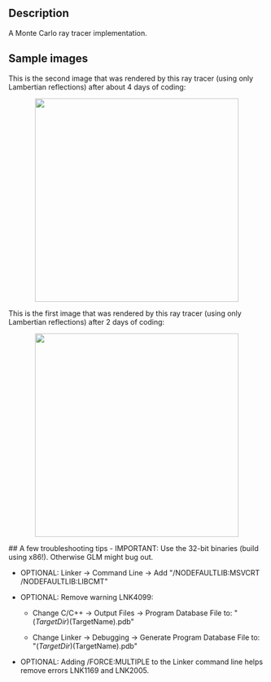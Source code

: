 ## Description
A Monte Carlo ray tracer implementation.

## Sample images

This is the second image that was rendered by this ray tracer (using only Lambertian reflections) after about 4 days of coding:
<p align="center">
<img src="https://github.com/Friduric/raytracer/blob/master/second_lambertian_test.png" width="400" height="400">
</p>
This is the first image that was rendered by this ray tracer (using only Lambertian reflections) after 2 days of coding: 
<p align="center">
<img src="https://github.com/Friduric/raytracer/blob/master/first_lambertian_test.png" width="400" height="400">
</p>
## A few troubleshooting tips
- IMPORTANT: Use the 32-bit binaries (build using x86!). Otherwise GLM might bug out.

- OPTIONAL: Linker -> Command Line -> Add "/NODEFAULTLIB:MSVCRT /NODEFAULTLIB:LIBCMT"

- OPTIONAL: Remove warning LNK4099:

  - Change C/C++ -> Output Files -> Program Database File to: "$(TargetDir)$(TargetName).pdb"

  - Change Linker -> Debugging -> Generate Program Database File to: "$(TargetDir)$(TargetName).pdb"

- OPTIONAL: Adding /FORCE:MULTIPLE to the Linker command line helps remove errors LNK1169 and LNK2005.
